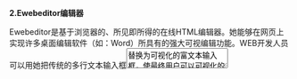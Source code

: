 **2.Ewebeditor编辑器**



Ewebeditor是基于浏览器的、所见即所得的在线HTML编辑器。她能够在网页上实现许多桌面编辑软件（如：Word）所具有的强大可视编辑功能。WEB开发人员可以用她把传统的多行文本输入框<TEXTAREA>替换为可视化的富文本输入框，使最终用户可以可视化的发布HTML格式的网页内容。eWebEditor!已基本成为网站内容管理发布的必备工具！
 
 

**3.Ewebeditor利用核心**


 

如何发现编辑器地址

 Ewebeditor：
 默认后台：ewebeditor/admin_login.asp
 默认数据库：ewebeditor/db/ewebeditor.mdb
 默认账号密码：admin admin/admin888

 

**4.利用过程**

通常入侵ewebeditor编辑器的步骤如下:
 

**1、首先访问默认管理页看是否存在**


 

​    默认管理页地址2.80以前为 ewebeditor/admin_login.asp 以后版本为admin/login.asp(其他语言改后戳,这里以asp为例) 。


 

![img](Eweb编辑器任意文件上传漏洞.assets/20170301110034690)
 


 

**2、默认管理帐号密码**

​    默认管理页存在！我们就用帐号密码登陆！默认帐号密码为: admin admin888 ！常用的密码还有admin admin999 admin1 admin000 之类的。


 

**3、默认数据库地址**

​    如果密码不是默认的。我们访问的就不是默认数据库！尝试下载数据库得到管理员密码！管理员的帐号密码，都在eWebEditor_System表段里，sys_UserName Sys_UserPass 都是md5加密的。得到了加密密码。可以去www.cmd5.com www.xmd5.org 等网站进行查询！暴力这活好久不干了！也可以丢国外一些可以跑密码的网站去跑!


 

默认数据库路径为:ewebeditor/db/ewebeditor.mdb 常用数据库路径为:

ewebeditor/db/ewebeditor.asa 

ewebeditor/db/ewebeditor.asp

ewebeditor/db/#ewebeditor.asa 

ewebeditor/db/#ewebeditor.mdb

ewebeditor/db/!@#ewebeditor.asp 

ewebeditor/db/ewebeditor1033.mdb 等等。


 

![img](Eweb编辑器任意文件上传漏洞.assets/20170301110247319)
 


 

​    很多管理员常改.asp后缀，一般访问.asp .asa 后缀的都是乱码！可以用下载工具下载下来，然后更改后缀为.mdb来查看内容！




 

**4、漏洞基本利用步骤，以asp为例！**
 
 


    1） 登陆后台以后。选择样式管理，默认编辑器的默认样式都不可以修改的。我们可以从任意样式新建一个样式，然后在图片上传添加可上传后缀。.asa .cer .cdx 等！.asp 过滤过了。但是我们可以用.aaspsp后缀来添加，这样上传文件正好被ewebeditor 吃掉asp后缀，剩下.asp 。同样，如果遇到一个管理员有安全意识的，从代码里，把.asp .asa .cer .cdx  都完全禁止了，我们也可以用.asasaa 后缀来突破。添加完了后缀，可以在样式管理，点击预览，然后上传！


 



asa|cer|asp|aaspsp

Asa cer 它可以在iis6.0平台解析为asp执行

Aaspsp：绕过过滤 过滤asp aaspsp=》asp


 

注意：低版本ewebeditor不支持ie7.0以下版本访问（ietest软件模拟ie6.0上传）



以下以2.1.6这个版本为例来演示:


 

点击样式管理,然后新增样式


 

![img](Eweb编辑器任意文件上传漏洞.assets/20170301111102186)
 


 

在图片类型中加入以下类型:asa|cer|asp|aaspsp


 

![img](Eweb编辑器任意文件上传漏洞.assets/20170301111311364)
 


 

然后点击提交。


 

![img](Eweb编辑器任意文件上传漏洞.assets/20170301112230189)
 


 

然后在工具栏里新增工具


 

![img](Eweb编辑器任意文件上传漏洞.assets/20170301112345613)
 


 

![img](Eweb编辑器任意文件上传漏洞.assets/20170301112450067)
 


 

在按钮设置里新增"插入或修改图片"


 

![img](Eweb编辑器任意文件上传漏洞.assets/20170301112924194)
 


 

然后点击保存设置。然后再回去点击预览。


 

![img](Eweb编辑器任意文件上传漏洞.assets/20170301113112388)
 


 

控件效果就出来了。然后直接上传一句话木马


 

![img](Eweb编辑器任意文件上传漏洞.assets/20170301113510769)
 


 

点击确定，上传成功，之后，查看代码，就能看到完整的地址


 

![img](Eweb编辑器任意文件上传漏洞.assets/20170301113628615)
 


 

用菜刀一连就能就OK了。。。